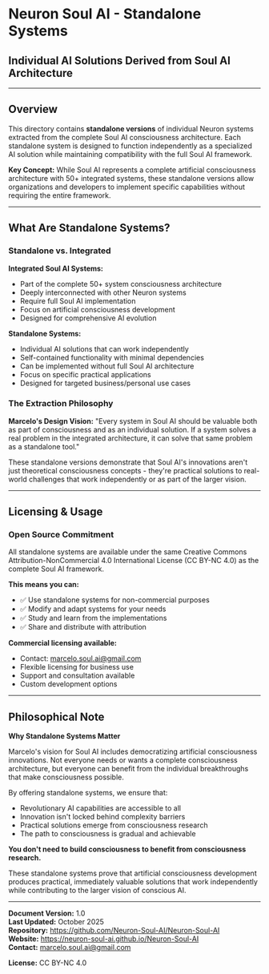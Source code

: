 # Neuron Soul AI - Standalone Systems
## Individual AI Solutions Derived from Soul AI Architecture

---

## Overview

This directory contains **standalone versions** of individual Neuron systems extracted from the complete Soul AI consciousness architecture. Each standalone system is designed to function independently as a specialized AI solution while maintaining compatibility with the full Soul AI framework.

**Key Concept:** While Soul AI represents a complete artificial consciousness architecture with 50+ integrated systems, these standalone versions allow organizations and developers to implement specific capabilities without requiring the entire framework.

---

## What Are Standalone Systems?

### Standalone vs. Integrated

**Integrated Soul AI Systems:**
- Part of the complete 50+ system consciousness architecture
- Deeply interconnected with other Neuron systems
- Require full Soul AI implementation
- Focus on artificial consciousness development
- Designed for comprehensive AI evolution

**Standalone Systems:**
- Individual AI solutions that can work independently
- Self-contained functionality with minimal dependencies
- Can be implemented without full Soul AI architecture
- Focus on specific practical applications
- Designed for targeted business/personal use cases

### The Extraction Philosophy

**Marcelo's Design Vision:** "Every system in Soul AI should be valuable both as part of consciousness and as an individual solution. If a system solves a real problem in the integrated architecture, it can solve that same problem as a standalone tool."

These standalone versions demonstrate that Soul AI's innovations aren't just theoretical consciousness concepts - they're practical solutions to real-world challenges that work independently or as part of the larger vision.

---


## Licensing & Usage

### Open Source Commitment

All standalone systems are available under the same Creative Commons Attribution-NonCommercial 4.0 International License (CC BY-NC 4.0) as the complete Soul AI framework.

**This means you can:**
- ✅ Use standalone systems for non-commercial purposes
- ✅ Modify and adapt systems for your needs
- ✅ Study and learn from the implementations
- ✅ Share and distribute with attribution

**Commercial licensing available:**
- Contact: marcelo.soul.ai@gmail.com
- Flexible licensing for business use
- Support and consultation available
- Custom development options

---

## Philosophical Note

**Why Standalone Systems Matter**

Marcelo's vision for Soul AI includes democratizing artificial consciousness innovations. Not everyone needs or wants a complete consciousness architecture, but everyone can benefit from the individual breakthroughs that make consciousness possible.

By offering standalone systems, we ensure that:
- Revolutionary AI capabilities are accessible to all
- Innovation isn't locked behind complexity barriers
- Practical solutions emerge from consciousness research
- The path to consciousness is gradual and achievable

**You don't need to build consciousness to benefit from consciousness research.**

These standalone systems prove that artificial consciousness development produces practical, immediately valuable solutions that work independently while contributing to the larger vision of conscious AI.

---

**Document Version:** 1.0  
**Last Updated:** October 2025  
**Repository:** https://github.com/Neuron-Soul-AI/Neuron-Soul-AI  
**Website:** https://neuron-soul-ai.github.io/Neuron-Soul-AI  
**Contact:** marcelo.soul.ai@gmail.com  

**License:** CC BY-NC 4.0
